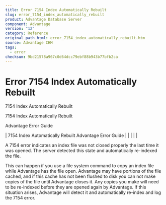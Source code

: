```yaml
---
title: Error 7154 Index Automatically Rebuilt
slug: error_7154_index_automatically_rebuilt
product: Advantage Database Server
component: Advantage
version: "12"
category: Reference
original_path_html: error_7154_index_automatically_rebuilt.htm
source: Advantage CHM
tags:
  - error
checksum: 9bd21578a967c0d64dcc79ebf88b943b77bfb2ca
---
```


# Error 7154 Index Automatically Rebuilt

7154 Index Automatically Rebuilt

7154 Index Automatically Rebuilt

Advantage Error Guide

| 7154 Index Automatically Rebuilt  Advantage Error Guide |  |  |  |  |

A 7154 error indicates an index file was not closed properly the last time it was opened. The server detected this state and automatically re-indexed the file.

This can happen if you use a file system command to copy an index file while Advantage has the file open. Advantage may have portions of the file cached, and if this cache has not been flushed to disk you can not make copies of the file until Advantage closes it. Any copies you make will need to be re-indexed before they are opened again by Advantage. If this situation arises, Advantage will detect it and automatically re-index and log the 7154 error.
